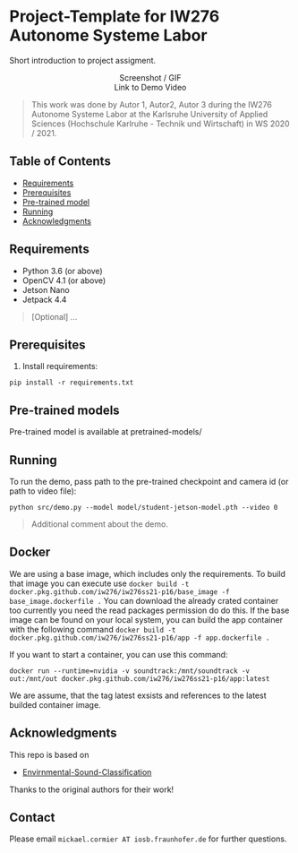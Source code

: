 # Project-Template for IW276 Autonome Systeme Labor

Short introduction to project assigment.

<p align="center">
  Screenshot / GIF <br />
  Link to Demo Video
</p>

> This work was done by Autor 1, Autor2, Autor 3 during the IW276 Autonome Systeme Labor at the Karlsruhe University of Applied Sciences (Hochschule Karlruhe - Technik und Wirtschaft) in WS 2020 / 2021. 

## Table of Contents

* [Requirements](#requirements)
* [Prerequisites](#prerequisites)
* [Pre-trained model](#pre-trained-model)
* [Running](#running)
* [Acknowledgments](#acknowledgments)

## Requirements
* Python 3.6 (or above)
* OpenCV 4.1 (or above)
* Jetson Nano
* Jetpack 4.4
> [Optional] ...

## Prerequisites
1. Install requirements:
```
pip install -r requirements.txt
```

## Pre-trained models <a name="pre-trained-models"/>

Pre-trained model is available at pretrained-models/

## Running

To run the demo, pass path to the pre-trained checkpoint and camera id (or path to video file):
```
python src/demo.py --model model/student-jetson-model.pth --video 0
```
> Additional comment about the demo.

## Docker
We are using a base image, which includes only the requirements.
To build that image you can execute use `docker build -t docker.pkg.github.com/iw276/iw276ss21-p16/base_image -f base_image.dockerfile .`
You can download the already crated container too currently you need the read packages permission do do this.
If the base image can be found on your local system, you can build the app container with the following command `docker build -t docker.pkg.github.com/iw276/iw276ss21-p16/app -f app.dockerfile .`

If you want to start a container, you can use this command:
```
docker run --runtime=nvidia -v soundtrack:/mnt/soundtrack -v out:/mnt/out docker.pkg.github.com/iw276/iw276ss21-p16/app:latest
```

We are assume, that the tag latest exsists and references to the latest builded container image.


## Acknowledgments

This repo is based on
  - [Envirnmental-Sound-Classification](https://github.com/mariostrbac/environmental-sound-classification)

Thanks to the original authors for their work!

## Contact
Please email `mickael.cormier AT iosb.fraunhofer.de` for further questions.
